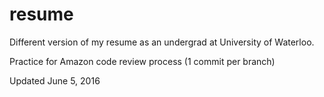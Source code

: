 # resume
Different version of my resume as an undergrad at University of Waterloo.

Practice for Amazon code review process (1 commit per branch)

Updated June 5, 2016
